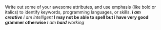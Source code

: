 Write out some of your awesome attributes, and use emphasis (like bold or italics) to identify keywords, programming languages, or skills. 
__*I am creative*__
_I am intelligent_
**I may not be able to spell but i have very good grammer otherwise**
*I am __hard__ working*
